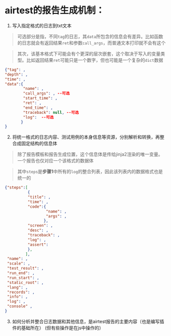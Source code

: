 # airtest的报告生成机制：
1. 写入指定格式的日志到txt文本
> 可选部分是指，不同`tag`的日志，其`data`所包含的信息会有差异。比如函数的日志就会有返回结果`ret`和参数`call_args`，而普通文本打印就不会有这个

> 其次，该基本格式下可能会有个更深的层次嵌套，这个取决于写入的变量类型。比如返回结果`ret`可能只是一个数字，但也可能是一个复杂的`dict`数据
```json
{"tag": , 
"depth": , 
"time": , 
"data":{
        "name": , 
        "call_args": , --可选
        "start_time": , 
        "ret": , 
        "end_time": ,
        "traceback": null, --可选
        "log":  --可选
       }
}
```
2. 将统一格式的日志内容、测试用例的本身信息等资源，分别解析和转换，再整合成固定结构的信息体
> 除了报告模板和报告生成位置，这个信息体是传给jinja2渲染的唯一变量。一个报告也仅对应一个该格式的数据体

> 其中`steps`是**步骤1**中所有的`log`的整合列表，因此该列表内的数据格式也是统一的
```json
{"steps":[
          {
          "title": ,
          "time": ,
          "code":{
                  "name": ,
                  "args": ,
                 },
          "screen": ,
          "desc": ,
          "traceback": ,
          "log": ,
          "assert":                 
          },
         ],
 "name": ,
 "scale": ,
 "test_result": ,
 "run_end": ,
 "run_start": ,
 "static_root": ,
 "lang": ,
 "records": ,
 "info": ,
 "log": ,
 "console" ,
}
```
3. 如何分析并整合日志数据和其他信息，是airtest报告的主要内容（也是编写插件的基础所在）
(但有些操作是在js中操作的）

